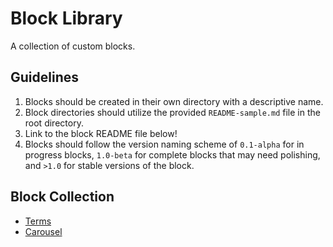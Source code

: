 # Block Library

A collection of custom blocks.

## Guidelines

1. Blocks should be created in their own directory with a descriptive name.
1. Block directories should utilize the provided `README-sample.md` file in the root directory.
1. Link to the block README file below!
1. Blocks should follow the version naming scheme of `0.1-alpha` for in progress blocks, `1.0-beta` for complete blocks that may need polishing, and `>1.0` for stable versions of the block.

## Block Collection

- [Terms](./terms/README.md)
- [Carousel](./carousel/README.md)
